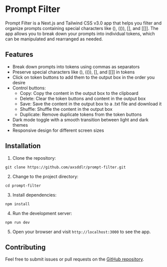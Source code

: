 # Prompt Filter

Prompt Filter is a Next.js and Tailwind CSS v3.0 app that helps you filter and organize prompts containing special characters like (), (()), [], and [[]]. The app allows you to break down your prompts into individual tokens, which can be manipulated and rearranged as needed.

## Features

- Break down prompts into tokens using commas as separators
- Preserve special characters like (), (()), [], and [[]] in tokens
- Click on token buttons to add them to the output box in the order you desire
- Control buttons:
  - Copy: Copy the content in the output box to the clipboard
  - Delete: Clear the token buttons and content in the output box
  - Save: Save the content in the output box to a .txt file and download it
  - Shuffle: Shuffle the content in the output box
  - Duplicate: Remove duplicate tokens from the token buttons
- Dark mode toggle with a smooth transition between light and dark themes
- Responsive design for different screen sizes

## Installation

1. Clone the repository:

```
git clone https://github.com/axsddlr/prompt-filter.git
```

2. Change to the project directory:

```
cd prompt-filter
```

3. Install dependencies:

```
npm install
```

4. Run the development server:

```
npm run dev
```

5. Open your browser and visit `http://localhost:3000` to see the app.

## Contributing

Feel free to submit issues or pull requests on the [GitHub repository](https://github.com/axsddlr/prompt-filter).
